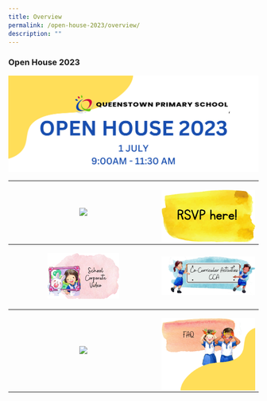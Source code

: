 ```yaml
---
title: Overview
permalink: /open-house-2023/overview/
description: ""
---
```

### **Open House 2023**

![](/images/Open%20House%202023/oh23-header.png)

<table style="width:100%">
	<tbody><tr>
			<th style="width:20%">
<p><a href="/open-house-2023/schedule/">
<img src="/images/Open%20House%202023/oh23-schedule.png" style="width:80%">
</a></p>
		</th><th style="width:60%">
<p><a href="/open-house-2023/rsvp/">
<img align="right" src="/images/Open%20House%202023/oh23-rsvp.png" style="width:100%">
	</a></p></th></tr>
		<tr>
		<th style="width:50%">
<p><a href="/open-house-2023/corpvideo/">
<img src="/images/Open%20House%202023/oh23-schcorpvideo1.png" style="width:50%">
</a></p>
		</th><th style="width:70%">
<p><a href="/open-house-2023/cca/">
<img src="/images/Open%20House%202023/oh23-cca.png" style="width:120%">
	</a></p></th></tr>
		<tr>
		<th style="width:60%">
<p><a href="/open-house-2023/facilities/">
<img src="/images/Open%20House%202023/oh23-facilities1.png" style="width:80%">
</a></p>
		</th><th style="width:40%">
<p><a href="/open-house-2023/faq/">
<img align="right" src="/images/Open%20House%202023/oh23-faq.png" style="width:100%">
	</a></p></th></tr>
</tbody></table>